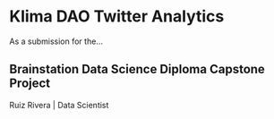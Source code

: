 # Klima DAO Twitter Analytics

As a submission for the...
## Brainstation Data Science Diploma Capstone Project
Ruiz Rivera | Data Scientist
